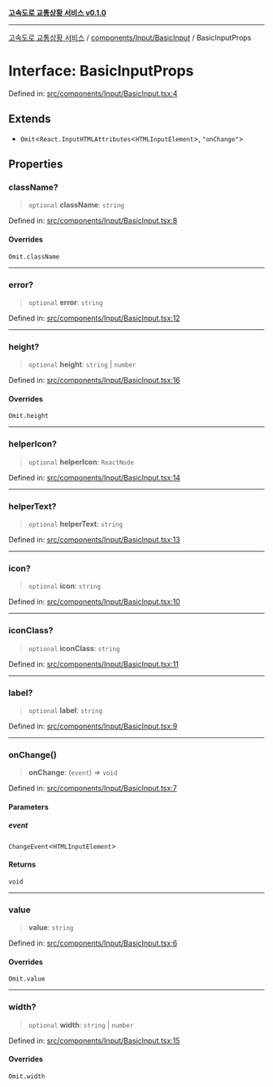 [**고속도로 교통상황 서비스 v0.1.0**](../../../../README.md)

***

[고속도로 교통상황 서비스](../../../../modules.md) / [components/Input/BasicInput](../README.md) / BasicInputProps

# Interface: BasicInputProps

Defined in: [src/components/Input/BasicInput.tsx:4](https://github.com/ksheyon123/road-status-preview/blob/f8475dd9e1f35d9b8acf92ef20ed9d0782a8bb42/src/components/Input/BasicInput.tsx#L4)

## Extends

- `Omit`\<`React.InputHTMLAttributes`\<`HTMLInputElement`\>, `"onChange"`\>

## Properties

### className?

> `optional` **className**: `string`

Defined in: [src/components/Input/BasicInput.tsx:8](https://github.com/ksheyon123/road-status-preview/blob/f8475dd9e1f35d9b8acf92ef20ed9d0782a8bb42/src/components/Input/BasicInput.tsx#L8)

#### Overrides

`Omit.className`

***

### error?

> `optional` **error**: `string`

Defined in: [src/components/Input/BasicInput.tsx:12](https://github.com/ksheyon123/road-status-preview/blob/f8475dd9e1f35d9b8acf92ef20ed9d0782a8bb42/src/components/Input/BasicInput.tsx#L12)

***

### height?

> `optional` **height**: `string` \| `number`

Defined in: [src/components/Input/BasicInput.tsx:16](https://github.com/ksheyon123/road-status-preview/blob/f8475dd9e1f35d9b8acf92ef20ed9d0782a8bb42/src/components/Input/BasicInput.tsx#L16)

#### Overrides

`Omit.height`

***

### helperIcon?

> `optional` **helperIcon**: `ReactNode`

Defined in: [src/components/Input/BasicInput.tsx:14](https://github.com/ksheyon123/road-status-preview/blob/f8475dd9e1f35d9b8acf92ef20ed9d0782a8bb42/src/components/Input/BasicInput.tsx#L14)

***

### helperText?

> `optional` **helperText**: `string`

Defined in: [src/components/Input/BasicInput.tsx:13](https://github.com/ksheyon123/road-status-preview/blob/f8475dd9e1f35d9b8acf92ef20ed9d0782a8bb42/src/components/Input/BasicInput.tsx#L13)

***

### icon?

> `optional` **icon**: `string`

Defined in: [src/components/Input/BasicInput.tsx:10](https://github.com/ksheyon123/road-status-preview/blob/f8475dd9e1f35d9b8acf92ef20ed9d0782a8bb42/src/components/Input/BasicInput.tsx#L10)

***

### iconClass?

> `optional` **iconClass**: `string`

Defined in: [src/components/Input/BasicInput.tsx:11](https://github.com/ksheyon123/road-status-preview/blob/f8475dd9e1f35d9b8acf92ef20ed9d0782a8bb42/src/components/Input/BasicInput.tsx#L11)

***

### label?

> `optional` **label**: `string`

Defined in: [src/components/Input/BasicInput.tsx:9](https://github.com/ksheyon123/road-status-preview/blob/f8475dd9e1f35d9b8acf92ef20ed9d0782a8bb42/src/components/Input/BasicInput.tsx#L9)

***

### onChange()

> **onChange**: (`event`) => `void`

Defined in: [src/components/Input/BasicInput.tsx:7](https://github.com/ksheyon123/road-status-preview/blob/f8475dd9e1f35d9b8acf92ef20ed9d0782a8bb42/src/components/Input/BasicInput.tsx#L7)

#### Parameters

##### event

`ChangeEvent`\<`HTMLInputElement`\>

#### Returns

`void`

***

### value

> **value**: `string`

Defined in: [src/components/Input/BasicInput.tsx:6](https://github.com/ksheyon123/road-status-preview/blob/f8475dd9e1f35d9b8acf92ef20ed9d0782a8bb42/src/components/Input/BasicInput.tsx#L6)

#### Overrides

`Omit.value`

***

### width?

> `optional` **width**: `string` \| `number`

Defined in: [src/components/Input/BasicInput.tsx:15](https://github.com/ksheyon123/road-status-preview/blob/f8475dd9e1f35d9b8acf92ef20ed9d0782a8bb42/src/components/Input/BasicInput.tsx#L15)

#### Overrides

`Omit.width`
